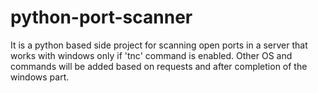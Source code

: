 # python-port-scanner
It is a python based side project for scanning open ports in a server that works with windows only if 'tnc' command is enabled. Other OS and commands will be added based on requests and after completion of the windows part.
